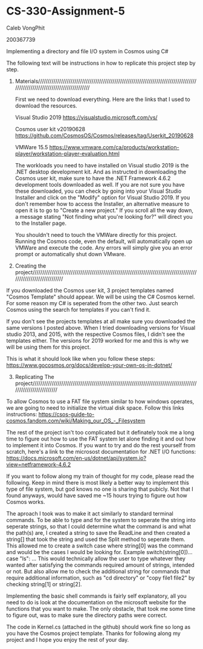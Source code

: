 # CS-330-Assignment-5

Caleb VongPhit

200367739

Implementing a directory and file I/O system in Cosmos using C#

The following text will be instructions in how to replicate this project step by step.

1. Materials//////////////////////////////////////////////////////////////////////////////////////////////////////////////////////////
    
    First we need to download everything. Here are the links that I used to download the resources.
    
    Visual Studio 2019                 https://visualstudio.microsoft.com/vs/ 
    
    Cosmos user kit v20190628          https://github.com/CosmosOS/Cosmos/releases/tag/Userkit_20190628 
    
    VMWare 15.5                        https://www.vmware.com/ca/products/workstation-player/workstation-player-evaluation.html
    
    The workloads you need to have installed on Visual studio 2019 is the .NET desktop development kit. And as instructed in downloading the Cosmos user kit, make sure to have the .NET Framework 4.6.2 development tools downloaded as well. If you are not sure you have these downloaded, you can check by going into your Visual Studio Installer and click on the "Modify" option for Visual Studio 2019. If you don't remember how to access the Installer, an alternative measure to open it is to go to "Create a new project." If you scroll all the way down, a message stating "Not finding what you're looking for?" will direct you to the Installer page.
    
    You shouldn't need to touch the VMWare directly for this project. Running the Cosmos code, even the default, will automatically open up VMWare and execute the code. Any errors will simply give you an error prompt or automatically shut down VMware. 
    
2. Creating the project///////////////////////////////////////////////////////////////////////////////////////////////////////////////

  If you downloaded the Cosmos user kit, 3 project templates named "Cosmos Template" should appear. We will be using the C# Cosmos kernel. For some reason my C# is seperated from the other two. Just search Cosmos using the search for templates if you can't find it. 
  
  If you don't see the projects templates at all make sure you downloaded the same versions I posted above. When I tried downloading versions for Visual studio 2013, and 2015, with the respective Cosmos files, I didn't see the templates either. The versions for 2019 worked for me and this is why we will be using them for this project.
  
 This is what it should look like when you follow these steps: https://www.gocosmos.org/docs/develop-your-own-os-in-dotnet/
  
3. Replicating The project////////////////////////////////////////////////////////////////////////////////////////////////////////////

To allow Cosmos to use a FAT file system similar to how windows operates, we are going to need to initialize the virtual disk space. Follow this links instructions: https://csos-guide-to-cosmos.fandom.com/wiki/Making_our_OS_-_Filesystem

The rest of the project isn't too complicated but it definately took me a long time to figure out how to use the FAT system let alone finding it and out how to implement it into Cosmos. If you want to try and do the rest yourself from scratch, here's a link to the microsost documentation for .NET I/O functions: https://docs.microsoft.com/en-us/dotnet/api/system.io?view=netframework-4.6.2

If you want to follow along my train of thought for my code, please read the following. Keep in mind there is most likely a better way to implement this type of file system, but god knows no one is sharing that pubicly. Not that I found anyways, would have saved me ~15 hours trying to figure out how Cosmos works.

The aproach I took was to make it act similarly to standard terminal commands. To be able to type and for the system to seperate the string into seperate strings, so that I could determine what the command is and what the path(s) are, I created a string to save the ReadLine and then created a string[] that took the string and used the Split method to seperate them. This allowed me to create a switch case where string[0] was the command and would be the cases I would be looking for. Example switch(string[0])... case "ls": ... This would technically allow the user to type whatever they wanted after satisfying the commands required amount of strings, intended or not. But also allow me to check the additional string for commands that require additional information, such as "cd directory" or "copy file1 file2" by checking string[1] or string[2].

Implementing the basic shell commands is fairly self explanatory, all you need to do is look at the documentation on the microsoft website for the functions that you want to make. The only obstacle, that took me some time to figure out, was to make sure the directory paths were correct. 

The code in Kernel.cs (attached in the github) should work fine so long as you have the Cosmos project template. Thanks for following along my project and I hope you enjoy the rest of your day.
       
    
    
